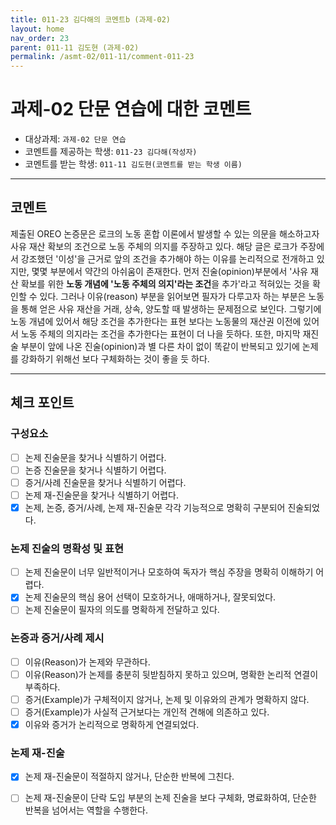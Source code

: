```yaml
---
title: 011-23 김다해의 코멘트b (과제-02) 
layout: home
nav_order: 23
parent: 011-11 김도현 (과제-02)
permalink: /asmt-02/011-11/comment-011-23
---
```


# 과제-02 단문 연습에 대한 코멘트

- 대상과제: `과제-02 단문 연습`
- 코멘트를 제공하는 학생: `011-23 김다해(작성자)` 
- 코멘트를 받는 학생: `011-11 김도현(코멘트를 받는 학생 이름)` 

---

## 코멘트

제출된 OREO 논증문은 로크의 노동 혼합 이론에서 발생할 수 있는 의문을 해소하고자 사유 재산 확보의 조건으로 노동 주체의 의지를 주장하고 있다. 해당 글은 로크가 주장에서 강조했던 '이성'을 근거로 앞의 조건을 추가해야 하는 이유를 논리적으로 전개하고 있지만, 몇몇 부분에서 약간의 아쉬움이 존재한다. 먼저 진술(opinion)부분에서 '사유 재산 확보를 위한 **노동 개념에 '노동 주체의 의지'라는 조건**을 추가'라고 적혀있는 것을 확인할 수 있다. 그러나 이유(reason) 부분을 읽어보면 필자가 다루고자 하는 부분은 노동을 통해 얻은 사유 재산을 거래, 상속, 양도할 때 발생하는 문제점으로 보인다. 그렇기에 노동 개념에 있어서 해당 조건을 추가한다는 표현 보다는 노동물의 재산권 이전에 있어서 노동 주체의 의지라는 조건을 추가한다는 표현이 더 나을 듯하다. 또한, 마지막 재진술 부분이 앞에 나온 진술(opinion)과 별 다른 차이 없이 똑같이 반복되고 있기에 논제를 강화하기 위해선 보다 구체화하는 것이 좋을 듯 하다.

---

## 체크 포인트

### **구성요소**
- [ ] 논제 진술문을 찾거나 식별하기 어렵다.
- [ ] 논증 진술문을 찾거나 식별하기 어렵다.
- [ ] 증거/사례 진술문을 찾거나 식별하기 어렵다.
- [ ] 논제 재-진술문을 찾거나 식별하기 어렵다.
- [x] 논제, 논증, 증거/사례, 논제 재-진술문 각각 기능적으로 명확히 구분되어 진술되었다.

### **논제 진술의 명확성 및 표현**  
- [ ] 논제 진술문이 너무 일반적이거나 모호하여 독자가 핵심 주장을 명확히 이해하기 어렵다.  
- [x] 논제 진술문의 핵심 용어 선택이 모호하거나, 애매하거나, 잘못되었다.  
- [ ] 논제 진술문이 필자의 의도를 명확하게 전달하고 있다.  

### **논증과 증거/사례 제시**  
- [ ] 이유(Reason)가 논제와 무관하다.
- [ ] 이유(Reason)가 논제를 충분히 뒷받침하지 못하고 있으며, 명확한 논리적 연결이 부족하다.  
- [ ] 증거(Example)가 구체적이지 않거나, 논제 및 이유와의 관계가 명확하지 않다. 
- [ ] 증거(Example)가 사실적 근거보다는 개인적 견해에 의존하고 있다.  
- [x] 이유와 증거가 논리적으로 명확하게 연결되었다.  

### **논제 재-진술**  
- [x] 논제 재-진술문이 적절하지 않거나, 단순한 반복에 그친다.   
- [ ] 논제 재-진술문이 단락 도입 부분의 논제 진술을 보다 구체화, 명료화하여, 단순한 반복을 넘어서는 역할을 수행한다.  

